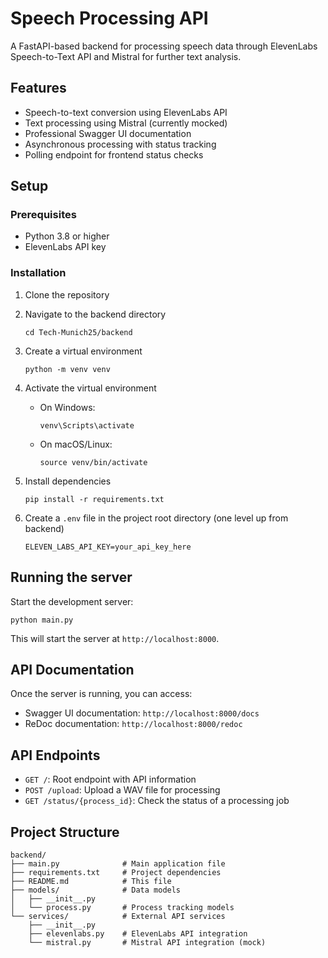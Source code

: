 # Speech Processing API

A FastAPI-based backend for processing speech data through ElevenLabs Speech-to-Text API and Mistral for further text analysis.

## Features

- Speech-to-text conversion using ElevenLabs API
- Text processing using Mistral (currently mocked)
- Professional Swagger UI documentation
- Asynchronous processing with status tracking
- Polling endpoint for frontend status checks

## Setup

### Prerequisites

- Python 3.8 or higher
- ElevenLabs API key

### Installation

1. Clone the repository

2. Navigate to the backend directory
   ```
   cd Tech-Munich25/backend
   ```

3. Create a virtual environment
   ```
   python -m venv venv
   ```

4. Activate the virtual environment
   - On Windows:
     ```
     venv\Scripts\activate
     ```
   - On macOS/Linux:
     ```
     source venv/bin/activate
     ```

5. Install dependencies
   ```
   pip install -r requirements.txt
   ```

6. Create a `.env` file in the project root directory (one level up from backend)
   ```
   ELEVEN_LABS_API_KEY=your_api_key_here
   ```

## Running the server

Start the development server:

```
python main.py
```

This will start the server at `http://localhost:8000`.

## API Documentation

Once the server is running, you can access:

- Swagger UI documentation: `http://localhost:8000/docs`
- ReDoc documentation: `http://localhost:8000/redoc`

## API Endpoints

- `GET /`: Root endpoint with API information
- `POST /upload`: Upload a WAV file for processing
- `GET /status/{process_id}`: Check the status of a processing job

## Project Structure

```
backend/
├── main.py              # Main application file
├── requirements.txt     # Project dependencies
├── README.md            # This file
├── models/              # Data models
│   ├── __init__.py
│   └── process.py       # Process tracking models
└── services/            # External API services
    ├── __init__.py
    ├── elevenlabs.py    # ElevenLabs API integration
    └── mistral.py       # Mistral API integration (mock)
``` 